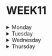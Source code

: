 # WEEK11

<details>
  <summary>Monday</summary>
  
</details>



<details>
  <summary>Tuesday</summary>
 
## Node.JS Core Understanding Learning Exercise 🧠
  
***1. What is Node.js?***

**Node JS** is an open source javascript environment that we run outside the browser targeting asynchronous events.

***2. What problem does Node.JS solve?***

Node solves the problem of having the need to use a large number of servers, because thanks to its engine, instead of creating a new thread for each client, each connection triggers an execution within the node engine, so a server can support thousands of connections

***3. What is the V8 Javascript Engine?***

The v8 engine is an engine developed in C++ that is currently most popular due to its performance and performance, which combines an interpreter that transforms the code into a list of tokens and a compiler that optimizes it, thus making javascript run much faster.

***4. Is Node.JS really necessary in the Development ecosystem?***

Node js is necessary and very useful in the development ecosystem because it allows us to develop faster and more scalable applications in a very efficient way, in addition to having a huge community and support.
  
***5. What is the difference between Node.JS and any other browser?***
  
The difference between nodejs and any other browser is that NodeJS has full access to the system, thus being able to read and write directly from the file system, with unlimited access, run software etc.

  ***6. What is NVM and Why is it useful for Node.JS developers?***
  
  NVM (node vision manager) is a bash script used to manage the released versions of NodeJS, allowing you to install, update or change the version. This makes it easier to work with projects that require different versions on the same computer.
  
  
## Node.JS Module System Core Understanding Learning Exercise 🧠
  
***1. What is a Javascript Module?***
  
  Modules are a feature that can contain classes or libraries with functions for specific tasks, which we can import into our projects.
  
  
***2. Why are Javascript Modules necessary?***
  
  Modules are important because they allow us to split our code into different files by importing and exporting them, thus allowing us to reuse them.
  
  
***3. What module standards are available in Node.JS?***
  
As standard modules NodeJs has the following modules:

- http
- url
- querystring
- path
- fs
- util
  
  
***4. What are the differences between ESModules and CommonJS modules?***
  
  The difference between ESModules and CommonJS is that CommonJS specifically allows you to load modules in a synchronous way, while ESModules allows you to load modules synchronously and asynchronously.
  
  
***5. Which types of modules exist in Node.JS?***
  
  In NodeJS there are three types of modules:
  
- Core Modules
- Local Modules
- Third Party Modules
  
  
## Node.JS Module System Practice 💻
  
### Description

Time to put into practice what you learned about Node.JS modules 😁.

1. Create a new Node.JS project, name it: <your-nickname>/modules
2. Create a new module, name it: operations.js
3. Inside operations.js implement two functions, one for the sum operation and one for the subtract operation.
4. Create a new module, name it: main.js
5. Import the functions implemented in operations.js and use them in any way in main.js.

***Solution***

**main.js**

```javascript

const {sum, subs} = require('./operations.js');

let One = 3.5;
let Two = 3.5;

let Operation1 = sum(One, Two);
let Operation2 = subs(One, Two);
let Complete_operation = sum(Operation1, Operation2);
let Complete_operation1 = subs(Operation1, Operation2);

console.log('The result is:' + Operation1);
console.log('The result is:' + Operation2);
console.log('The result is:' + Complete_operation);
console.log('The result is:' + Complete_operation1);

```

**operations.js**

```javascript

function sum(num1, num2){
    let result = num1 + num2;
    return result;
}

function subs(num1, num2){
    let result = num1 - num2;
    return result;
}

module.exports = {sum, subs}

```
  
  
## Client-Server Model Learning Exercise 🧠
  
***1. What is a Server?***
  
A server is a set of computers that can receive requests from users and return a response.

 
***2. Why is a Client?***
  
The client is the one who interacts with the server and sends requests and receives responses from it.

  
***3. Is a server just another physical computer?***
  
  A server is a physical computer integrated into a network in which it communicates with other computers also connected to the network.

 
***4. Is there any similarity between human communication and the client-server model?***
  
  In general, the intention of both options is to make a request and receive a response, but in my opinion the difference between the two is that in human communication, people communicate directly with a single person to receive some type of information, while in client-server model, many clients are communicating at the same time with a single server which returns a specific response to each request from each client

  
***5. Is the client-server model applicable only to the Web?***

According to me, currently I think it is only applicable for the web, since it is necessary to establish a connection between clients and the server, and for that the network is necessary, which is within the web

  
</details>




<details>
  <summary>Wednesday</summary>
  
## APIs Core Understanding Learning Exercise 🧠

***1. What is an API?***

An API (Application Programming Interfaces) is a set of protocols and definitions used to develop and integrate software, allowing communication between two applications through certain rules.

***2. What is a Protocol?***

Protocols are a set of rules, standards and policies made up of restrictions that define the exchange of information between devices or servers through the network.

***3. Is the term API only applicable to the communication of programs over the Internet?***

Yes, it is only applicable on the internet, since for an api to work it must have a connection with another application through some network

***4. Why is structured communication between two programs important?***
  
Structured communication is important so that each program can work objectively, respecting the operation of the application with which it is making a connection, which only happens in applications since in communication between humans there are no protocols that create restrictions between the communication of two people.


***5. Is an API just another program or a standard? ***
  
It is a program that creates a connection between applications

***6. Do you know any API? Can you list at least 5 examples of APIs?***

1. Axios
  
2. Google Cloud API
  
3. Twitter API
  
4. API OpenWeatherMap
  
5. All Sports API
  


## From JSON to REST Learning Exercise 🧠
  
***1. What is HTTP?***

The http protocol (hipetext transfer protocol) is the protocol that allows the transfer of information through files on the world wide web

***2. What is JSON?***

The JSON format is a data exchange format based on literal notation subsets of JavaScript objects.

***3. What is REST?***

REST is a **software architecture** style for distributed hypermedia systems such as the world wide web.

***4. What is a Resource in REST?***

A resource is anything important enough to be referenced by itself, a resource can be stored in a computer represented as a sequence of bits.

Following this is the resource identifier, or uniform resource identifier (URL) is a string of characters that uniquely identifies the resources or address of a network.


***5. What is an HTTP method?***

HTTP methods provide the operations available on Rule Execution Server artifacts, such as create, read, update, and delete.

  **What HTTP methods does REST use within its architecture rules?**
  
Uniform interface: descriptive messages

Use the features of the http protocol to improve semantics:

* HTTP Verbs

* HTTP Status Codes

* HTTP Authentication

Seek a simple and hierarchical API with certain rules: Use of plural names


***6. Is REST the same as HTTP?***

REST and HTTP are not the same as http is the hypertext transfer protocol for transferring files on the web and REST connects systems based on this http protocol


## REST API Clients Learning Exercise 🧠

***1. Postman only works with REST APIs?***

Postman is dedicated to working with web APIs, which conform to the REST architecture that allows interaction with RESTful web services.

***2. Is there an alternative to Postman?***

Yes, there are alternatives to postman, among them Zapier, SoapUI among others


## Express.JS Core Understanding Learning Exercise 🧠
  
***Create "Hello world!" with express***
  
* Step #1
  
  ```javascript
    npm init
  ```

* Step #2
  
  ```javascript
    npm install express --save 
  ```

* Step #3 (Coding)
  
  ```javascript
    const express = require ('express');
    const app = express();
    const port = 3000;

    app.get('/', (req, res) => {
        res.send('Hello World!');
    })

    app.listen(port, () => {
        console.log(`Hello world app is running on port ${port}`)
    })
  ```

**check the output of our program at** *http://localhost:3000/*


</details>




<details>
  <summary>Thursday</summary>

## Forrest Gump Ping-Pong API 🏓:

### API Requeriments:

* Use Express JS to build the API.

* Use any port you want for the API.

* The API has to be able to respond to the "ping" request with the "pong" message.

* Use /api/buba-gump as the root route for the API.

* Make sure your API responds to the request using JSON e.g.:

```javascript
  {
    "message": "pong"
  }
```

* Use Postman to test your API.

* Optional but desirable, make your API capable of responding to any player move:

1. If the user makes the "ping" move, your API should respond with "pong".
2. If the user makes the "pong" move, your API should respond with "ping".

### Solution

### Step #1

```javascript
  npm init
```

### Step #2

```javascript
  npm install express --save
```
### Step #3

```javascript
  npm install cors
```

### Step #4 (coding)

```javascript
  const express = require('express');
  const cors = require('cors');
  const game = express();
  const port = 3000;

  game.use(cors())

  game.get('/api/buba-gump', (req, res) => {
      res.send({message: 'This is my API REST for ping-pong with Express'})
  })

  game.post('/api/buba-gump/ping', (req, res) => {
      res.send({data: 'pong'})
  })

  game.post('/api/buba-gump/pong', (req, res) => {
      res.send({data: 'ping'})
  })

  game.listen(port, () => {
      console.log(`Running on port ${port}`)
  })
```

### RUN
  
```javascript
  node index.js
```

## Delayed Response API ⏳:

### API Requeriments:
  
* Use Express JS to build the API.

* Use any port you want for the API.

* The API should use route parameters to get the desired delay:

```javascript
  # Request example
  # Here 3000 indicates a delay of 3000 milliseconds
  http://localhost:3000/api/delay/3000
```

* Your API should have just one request handler.

* You can send any response you want after the delay has expired.

* If no delay is provided in the request, the API should use 1000 as default.

###Solution

### Step #1

```javascript
  npm init
```

### Step #2

```javascript
  npm install express --save
```

### Step #3 (coding)

```javascript
  const express = require('express');
  const app = express();
  const port = 3000;

  app.get('/api/delay/3000' + ':id', (req, res) => {
      let seconds = 3000;

      if (Number.isInteger(seconds)) {
          setTimeout(() => { res.send(`response after ${seconds} ms`) }, seconds)
      }
  })

  app.get('/api/delay/3000', (req, res) => {
      setTimeout(() => { res.send(`response default after 1000 ms`) }, 1000);
  })

  app.listen(port, () => {
      console.log(`RUNNING ON PORT ${port}`)
  })
```

### RUN
  
```javascript
  node index.js
```

</details
